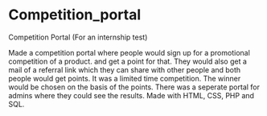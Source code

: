 # Competition_portal

Competition Portal (For an internship test)

Made a competition portal where people would sign up for a promotional competition of a product. and get a point for that. They would also get a mail of a referral link which they can share with other people and both people would get points. It was a limited time competition. The winner would be chosen on the basis of the points. There was a seperate portal for admins where they could see the results. Made with HTML, CSS, PHP and SQL.
